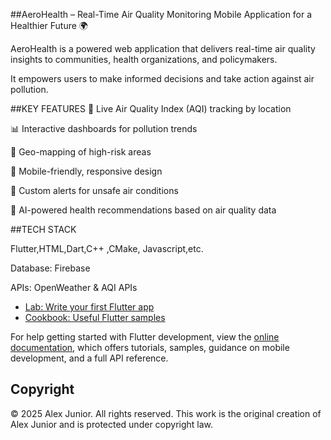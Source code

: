 ##AeroHealth – Real-Time Air Quality Monitoring Mobile Application for a Healthier Future 🌍

AeroHealth is a powered web application that delivers real-time air quality insights to communities, health organizations, and policymakers. 

It empowers users to make informed decisions and take action against air pollution.

##KEY FEATURES
📡 Live Air Quality Index (AQI) tracking by location

📊 Interactive dashboards for pollution trends

📍 Geo-mapping of high-risk areas

📱 Mobile-friendly, responsive design

🔔 Custom alerts for unsafe air conditions

🧠 AI-powered health recommendations based on air quality data

##TECH STACK

Flutter,HTML,Dart,C++ ,CMake, Javascript,etc.

Database: Firebase

APIs: OpenWeather & AQI APIs

- [Lab: Write your first Flutter app](https://docs.flutter.dev/get-started/codelab)
- [Cookbook: Useful Flutter samples](https://docs.flutter.dev/cookbook)

For help getting started with Flutter development, view the [online documentation](https://docs.flutter.dev/), which offers tutorials, samples, guidance on mobile development, and a full API reference.

## Copyright

© 2025 Alex Junior. All rights reserved. This work is the original creation of Alex Junior and is protected under copyright law.
